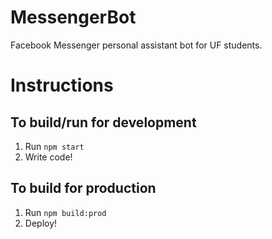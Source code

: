 # MessengerBot
Facebook Messenger personal assistant bot for UF students.

# Instructions

## To build/run for development
1. Run `npm start`
2. Write code!

## To build for production
1. Run `npm build:prod`
2. Deploy!
